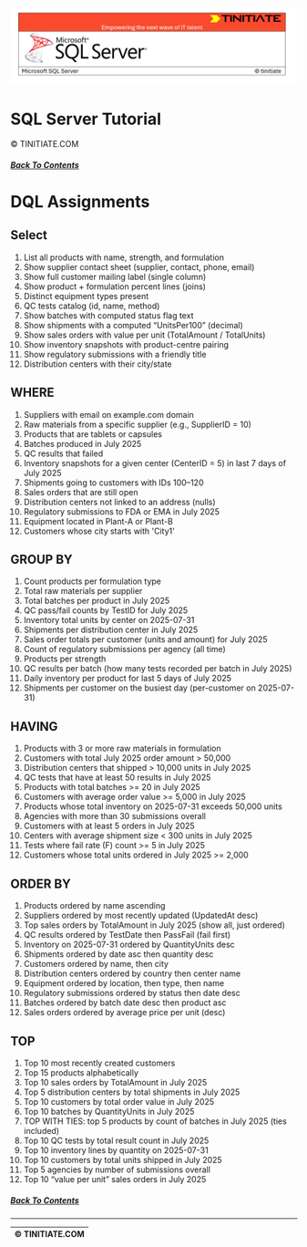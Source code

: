 ![SQL Server Tinitiate Image](../../../sqlserver-sql/sqlserver.png)

# SQL Server Tutorial
&copy; TINITIATE.COM

##### [Back To Contents](./README.md)

# DQL Assignments

## Select
1. List all products with name, strength, and formulation
2. Show supplier contact sheet (supplier, contact, phone, email)
3. Show full customer mailing label (single column)
4. Show product + formulation percent lines (joins)
5. Distinct equipment types present
6. QC tests catalog (id, name, method)
7. Show batches with computed status flag text
8. Show shipments with a computed “UnitsPer100” (decimal)
9. Show sales orders with value per unit (TotalAmount / TotalUnits)
10. Show inventory snapshots with product-centre pairing
11. Show regulatory submissions with a friendly title
12. Distribution centers with their city/state

## WHERE
1. Suppliers with email on example.com domain
2. Raw materials from a specific supplier (e.g., SupplierID = 10)
3. Products that are tablets or capsules
4. Batches produced in July 2025
5. QC results that failed
6. Inventory snapshots for a given center (CenterID = 5) in last 7 days of July 2025
7. Shipments going to customers with IDs 100–120
8. Sales orders that are still open
9. Distribution centers not linked to an address (nulls)
10. Regulatory submissions to FDA or EMA in July 2025
11. Equipment located in Plant-A or Plant-B
12. Customers whose city starts with 'City1'

## GROUP BY
1. Count products per formulation type
2. Total raw materials per supplier
3. Total batches per product in July 2025
4. QC pass/fail counts by TestID for July 2025
5. Inventory total units by center on 2025-07-31
6. Shipments per distribution center in July 2025
7. Sales order totals per customer (units and amount) for July 2025
8. Count of regulatory submissions per agency (all time)
9. Products per strength
10. QC results per batch (how many tests recorded per batch in July 2025)
11. Daily inventory per product for last 5 days of July 2025
12. Shipments per customer on the busiest day (per-customer on 2025-07-31)

## HAVING
1. Products with 3 or more raw materials in formulation
2. Customers with total July 2025 order amount > 50,000
3. Distribution centers that shipped > 10,000 units in July 2025
4. QC tests that have at least 50 results in July 2025
5. Products with total batches >= 20 in July 2025
6. Customers with average order value >= 5,000 in July 2025
7. Products whose total inventory on 2025-07-31 exceeds 50,000 units
8. Agencies with more than 30 submissions overall
9. Customers with at least 5 orders in July 2025
10. Centers with average shipment size < 300 units in July 2025
11. Tests where fail rate (F) count >= 5 in July 2025
12. Customers whose total units ordered in July 2025 >= 2,000

## ORDER BY
1. Products ordered by name ascending
2. Suppliers ordered by most recently updated (UpdatedAt desc)
3. Top sales orders by TotalAmount in July 2025 (show all, just ordered)
4. QC results ordered by TestDate then PassFail (fail first)
5. Inventory on 2025-07-31 ordered by QuantityUnits desc
6. Shipments ordered by date asc then quantity desc
7. Customers ordered by name, then city
8. Distribution centers ordered by country then center name
9. Equipment ordered by location, then type, then name
10. Regulatory submissions ordered by status then date desc
11. Batches ordered by batch date desc then product asc
12. Sales orders ordered by average price per unit (desc)

## TOP
1. Top 10 most recently created customers
2. Top 15 products alphabetically
3. Top 10 sales orders by TotalAmount in July 2025
4. Top 5 distribution centers by total shipments in July 2025
5. Top 10 customers by total order value in July 2025
6. Top 10 batches by QuantityUnits in July 2025
7. TOP WITH TIES: top 5 products by count of batches in July 2025 (ties included)
8. Top 10 QC tests by total result count in July 2025
9. Top 10 inventory lines by quantity on 2025-07-31
10. Top 10 customers by total units shipped in July 2025
11. Top 5 agencies by number of submissions overall
12. Top 10 “value per unit” sales orders in July 2025

##### [Back To Contents](./README.md)
***
| &copy; TINITIATE.COM |
|----------------------|
